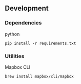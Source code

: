 ## Development

### Dependencies

python

```
pip install -r requirements.txt
```

### Utilities

Mapbox CLI

```
brew install mapbox/cli/mapbox
```